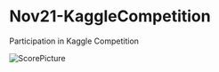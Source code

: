 # Nov21-KaggleCompetition
Participation in Kaggle Competition

![ScorePicture](https://user-images.githubusercontent.com/64488880/144312125-b8a271be-1e11-4bcf-874e-3869f355b759.png)

